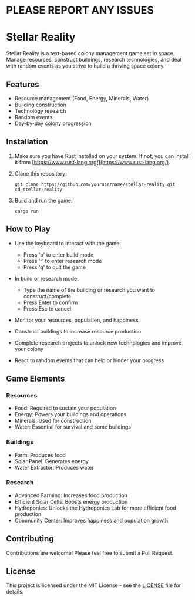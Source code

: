 <h1>PLEASE REPORT ANY ISSUES</h1>

# Stellar Reality

Stellar Reality is a text-based colony management game set in space. Manage resources, construct buildings, research technologies, and deal with random events as you strive to build a thriving space colony.

## Features

- Resource management (Food, Energy, Minerals, Water)
- Building construction
- Technology research
- Random events
- Day-by-day colony progression

## Installation

1. Make sure you have Rust installed on your system. If not, you can install it from [https://www.rust-lang.org/](https://www.rust-lang.org/).

2. Clone this repository:
   ```
   git clone https://github.com/yourusername/stellar-reality.git
   cd stellar-reality
   ```

3. Build and run the game:
   ```
   cargo run
   ```

## How to Play

- Use the keyboard to interact with the game:
  - Press 'b' to enter build mode
  - Press 'r' to enter research mode
  - Press 'q' to quit the game

- In build or research mode:
  - Type the name of the building or research you want to construct/complete
  - Press Enter to confirm
  - Press Esc to cancel

- Monitor your resources, population, and happiness
- Construct buildings to increase resource production
- Complete research projects to unlock new technologies and improve your colony
- React to random events that can help or hinder your progress

## Game Elements

### Resources
- Food: Required to sustain your population
- Energy: Powers your buildings and operations
- Minerals: Used for construction
- Water: Essential for survival and some buildings

### Buildings
- Farm: Produces food
- Solar Panel: Generates energy
- Water Extractor: Produces water

### Research
- Advanced Farming: Increases food production
- Efficient Solar Cells: Boosts energy production
- Hydroponics: Unlocks the Hydroponics Lab for more efficient food production
- Community Center: Improves happiness and population growth

## Contributing

Contributions are welcome! Please feel free to submit a Pull Request.

## License

This project is licensed under the MIT License - see the [LICENSE](LICENSE) file for details.
```

